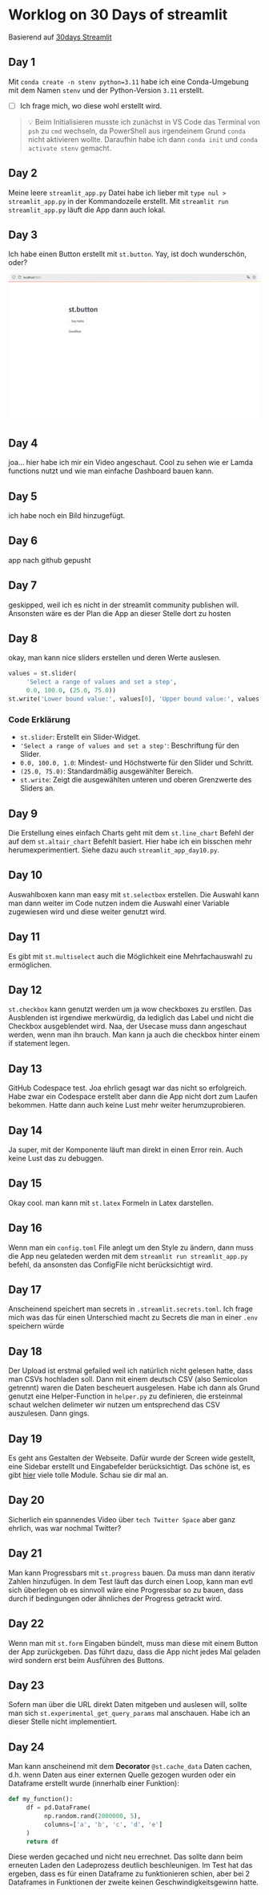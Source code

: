 
# Worklog on 30 Days of streamlit

Basierend auf [30days Streamlit](https://30days.streamlit.app/)

## Day 1
Mit `conda create -n stenv python=3.11` habe ich eine Conda-Umgebung mit dem Namen `stenv` und der Python-Version `3.11` erstellt.
- [ ] Ich frage mich, wo diese wohl erstellt wird.

> 💡 Beim Initialisieren musste ich zunächst in VS Code das Terminal von `psh` zu `cmd` wechseln, da PowerShell aus irgendeinem Grund `conda` nicht aktivieren wollte. Daraufhin habe ich dann `conda init` und `conda activate stenv` gemacht.

## Day 2
Meine leere `streamlit_app.py` Datei habe ich lieber mit `type nul > streamlit_app.py` in der Kommandozeile erstellt. Mit `streamlit run streamlit_app.py` läuft die App dann auch lokal.

## Day 3
Ich habe einen Button erstellt mit `st.button`. Yay, ist doch wunderschön, oder?

![Day 3 App](media/day3-app.png "Screenshot of the app created on Day 3 showing a button created with st.button")

## Day 4
joa... hier habe ich mir ein Video angeschaut.
Cool zu sehen wie er Lamda functions nutzt und wie man einfache Dashboard bauen kann.

## Day 5
ich habe noch ein Bild hinzugefügt.

## Day 6
app nach github gepusht

## Day 7
geskipped, weil ich es nicht in der streamlit community publishen will. Ansonsten wäre es der Plan die App an dieser Stelle dort zu hosten

## Day 8
okay, man kann nice sliders erstellen und deren Werte auslesen.
```python
values = st.slider(
     'Select a range of values and set a step',
     0.0, 100.0, (25.0, 75.0))
st.write('Lower bound value:', values[0], 'Upper bound value:', values[1])
```
### Code Erklärung
- `st.slider`: Erstellt ein Slider-Widget.
- `'Select a range of values and set a step'`: Beschriftung für den Slider.
- `0.0, 100.0, 1.0`: Mindest- und Höchstwerte für den Slider und Schritt.
- `(25.0, 75.0)`: Standardmäßig ausgewählter Bereich.
- `st.write`: Zeigt die ausgewählten unteren und oberen Grenzwerte des Sliders an.

## Day 9
Die Erstellung eines einfach Charts geht mit dem `st.line_chart` Befehl der auf dem `st.altair_chart` Befehlt basiert. Hier habe ich ein bisschen mehr herumexperimentiert. Siehe dazu auch `streamlit_app_day10.py`.

## Day 10
Auswahlboxen kann man easy mit `st.selectbox` erstellen. Die Auswahl kann man dann weiter im Code nutzen indem die Auswahl einer Variable zugewiesen wird und diese weiter genutzt wird.

## Day 11
Es gibt mit `st.multiselect` auch die Möglichkeit eine Mehrfachauswahl zu ermöglichen.

## Day 12
`st.checkbox` kann genutzt werden um ja wow checkboxes zu erstllen. Das Ausblenden ist irgendiwe merkwürdig, da lediglich das Label und nicht die Checkbox ausgeblendet wird. Naa, der Usecase muss dann angeschaut werden, wenn man ihn brauch. Man kann ja auch die checkbox hinter einem if statement legen. 

## Day 13
GitHub Codespace test. Joa ehrlich gesagt war das nicht so erfolgreich. Habe zwar ein Codespace erstellt aber dann die App nicht dort zum Laufen bekommen. Hatte dann auch keine Lust mehr weiter herumzuprobieren.

## Day 14
Ja super, mit der Komponente läuft man direkt in einen Error rein. Auch keine Lust das zu debuggen.

## Day 15
Okay cool. man kann mit `st.latex` Formeln in Latex darstellen.

## Day 16
Wenn man ein `config.toml` File anlegt um den Style zu ändern, dann muss die App neu gelateden werden mit dem `streamlit run streamlit_app.py` befehl, da ansonsten das ConfigFile nicht berücksichtigt wird.

## Day 17
Anscheinend speichert man secrets in `.streamlit.secrets.toml`. Ich frage mich was das für einen Unterschied macht zu Secrets die man in einer `.env` speichern würde

## Day 18
Der Upload ist erstmal gefailed weil ich natürlich nicht gelesen hatte, dass man CSVs hochladen soll. Dann mit einem deutsch CSV (also Semicolon getrennt) waren die Daten bescheuert ausgelesen. Habe ich dann als Grund genutzt eine Helper-Function in `helper.py` zu definieren, die ersteinmal schaut welchen delimeter wir nutzen um entsprechend das CSV auszulesen. Dann gings.

## Day 19
Es geht ans Gestalten der Webseite. Dafür wurde der Screen wide gestellt, eine Sidebar erstellt und Eingabefelder berücksichtigt. Das schöne ist, es gibt [hier](https://docs.streamlit.io/develop/api-reference/layout) viele tolle Module. Schau sie dir mal an.

## Day 20
Sicherlich ein spannendes Video über `tech Twitter Space` aber ganz ehrlich, was war nochmal Twitter?

## Day 21
Man kann Progressbars mit `st.progress` bauen. Da muss man dann iterativ Zahlen hinzufügen. In dem Test läuft das durch einen Loop, kann man evtl sich überlegen ob es sinnvoll wäre eine Progressbar so zu bauen, dass durch if bedingungen oder ähnliches der Progress getrackt wird.

## Day 22
Wenn man mit `st.form` Eingaben bündelt, muss man diese mit einem Button der App zurückgeben. Das führt dazu, dass die App nicht jedes Mal geladen wird sondern erst beim Ausführen des Buttons.

## Day 23
Sofern man über die URL direkt Daten mitgeben und auslesen will, sollte man sich `st.experimental_get_query_params` mal anschauen. Habe ich an dieser Stelle nicht implementiert.

## Day 24
Man kann anscheinend mit dem **Decorator** `@st.cache_data` Daten cachen, d.h. wenn Daten aus einer externen Quelle gezogen wurden oder ein Dataframe erstellt wurde (innerhalb einer Funktion):

```python
def my_function():
     df = pd.DataFrame(
          np.random.rand(2000000, 5),
          columns=['a', 'b', 'c', 'd', 'e']
     )
     return df
```

Diese werden gecached und nicht neu errechnet. Das sollte dann beim erneuten Laden den Ladeprozess deutlich beschleunigen. Im Test hat das ergeben, dass es für einen Dataframe zu funktionieren schien, aber bei 2 Dataframes in Funktionen der zweite keinen Geschwindigkeitsgewinn hatte.
